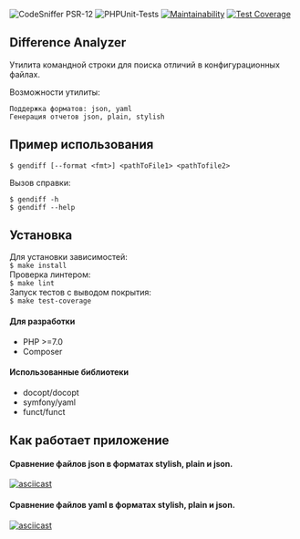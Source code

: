 ![CodeSniffer PSR-12](https://github.com/IlyaMur/php-project-lvl2/workflows/CodeSniffer-PSR-12/badge.svg) 
![PHPUnit-Tests](https://github.com/IlyaMur/php-project-lvl2/workflows/PHPUnit-Tests/badge.svg)
[![Maintainability](https://api.codeclimate.com/v1/badges/6edf6b009909fff44632/maintainability)](https://codeclimate.com/github/IlyaMur/php-project-lvl2/maintainability) 
[![Test Coverage](https://api.codeclimate.com/v1/badges/6edf6b009909fff44632/test_coverage)](https://codeclimate.com/github/IlyaMur/php-project-lvl2/test_coverage) 

## Difference Analyzer

Утилита командной строки для поиска отличий в конфигурационных файлах.

Возможности утилиты:

```
Поддержка форматов: json, yaml
Генерация отчетов json, plain, stylish
```

## Пример использования

    $ gendiff [--format <fmt>] <pathToFile1> <pathTofile2>

Вызов справки:

    $ gendiff -h
    $ gendiff --help

## Установка

Для установки зависимостей:  
`$ make install`  
Проверка линтером:  
`$ make lint`  
Запуск тестов с выводом покрытия:  
`$ make test-coverage`

#### Для разработки

- PHP >=7.0
- Composer

#### Использованные библиотеки

- docopt/docopt
- symfony/yaml
- funct/funct

## Как работает приложение

#### Сравнение файлов json в форматах stylish, plain и json.

[![asciicast](https://asciinema.org/a/Ca2ALuRhfVDVPO2AklPH3Wuwd.svg)](https://asciinema.org/a/Ca2ALuRhfVDVPO2AklPH3Wuwd)

#### Сравнение файлов yaml в форматах stylish, plain и json.

[![asciicast](https://asciinema.org/a/3hcI9bVJgJEubTg36md5AsEnE.svg)](https://asciinema.org/a/3hcI9bVJgJEubTg36md5AsEnE)

